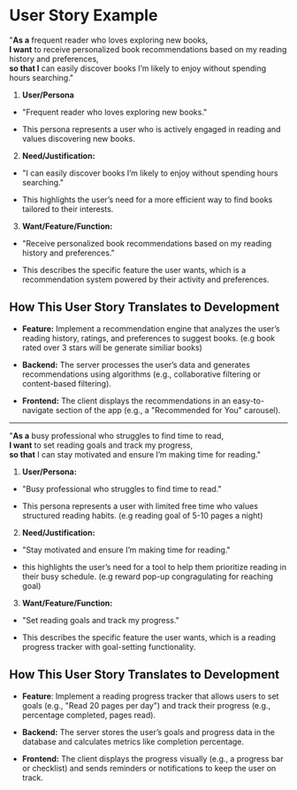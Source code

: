 # User Story Example

 "**As a** frequent reader who loves exploring new books,<br>
 **I want** to receive personalized book recommendations based on my reading history and preferences,<br>
**so that I** can easily discover books I’m likely to enjoy without spending hours searching."

1. **User/Persona**
 - "Frequent reader who loves exploring new books."

- This persona represents a user who is actively engaged in reading and values discovering new books.

2. **Need/Justification:**

- "I can easily discover books I’m likely to enjoy without spending hours searching."

- This highlights the user’s need for a more efficient way to find books tailored to their interests.

3. **Want/Feature/Function:**

- "Receive personalized book recommendations based on my reading history and preferences."

- This describes the specific feature the user wants, which is a recommendation system powered by their activity and preferences.

## How This User Story Translates to Development

- **Feature:** Implement a recommendation engine that analyzes the user’s reading history, ratings, and preferences to suggest books. (e.g book rated over 3 stars will be generate similiar books)

- **Backend:** The server processes the user’s data and generates recommendations using algorithms (e.g., collaborative filtering or content-based filtering).

- **Frontend:** The client displays the recommendations in an easy-to-navigate section of the app (e.g., a "Recommended for You" carousel). 

---

 
"**As a** busy professional who struggles to find time to read,<br>
**I want** to set reading goals and track my progress,<br>
**so that** I can stay motivated and ensure I’m making time for reading."

1. **User/Persona:**

- "Busy professional who struggles to find time to read."

- This persona represents a user with limited free time who values structured reading habits. (e.g reading goal of 5-10 pages a night)

2. **Need/Justification:**

- "Stay motivated and ensure I’m making time for reading."

- this highlights the user’s need for a tool to help them prioritize reading in their busy schedule. (e.g reward pop-up congragulating for reaching goal)

3. **Want/Feature/Function:**

- "Set reading goals and track my progress."

- This describes the specific feature the user wants, which is a reading progress tracker with goal-setting functionality.

## How This User Story Translates to Development ## 
- **Feature**: Implement a reading progress tracker that allows users to set goals (e.g., "Read 20 pages per day") and track their progress (e.g., percentage completed, pages read).

- **Backend:** The server stores the user’s goals and progress data in the database and calculates metrics like completion percentage.

- **Frontend:** The client displays the progress visually (e.g., a progress bar or checklist) and sends reminders or notifications to keep the user on track.